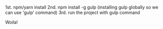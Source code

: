 1st. npm/yarn install
2nd. npm install -g gulp (installing gulp globally so we can use 'gulp' command)
3rd. run the project with gulp command

Woila!
